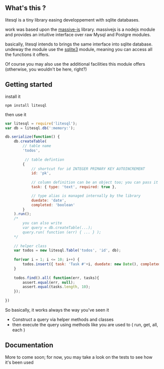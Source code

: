 ## What's this ?

litesql is a tiny library easing developpement with sqlite databases.

work was based upon the [massive-js][massive] library. massivejs is a nodejs module and provides an intuitive interface over raw Mysql and Postgre modules.

[massive]: https://github.com/robconery/massive-js

basically, litesql intends to brings the same interface into sqlite database. undeway the module use the [sqlite3][sqlite3] module, meaning you can access all the functions it offers.

[sqlite3]: https://github.com/mapbox/node-sqlite3

Of course you may also use the additional facilities this module offers (otherwise, you wouldn't be here, right?)

## Getting started

install it
```
npm install litesql
```

then use it
```javascript
var litesql = require('litesql');
var db = litesql.db(':memory:');

db.serialize(function() {
    db.createTable(
        // table name
        'todos', 
        
         // table defintion
        {   
            // shortcut for id INTEGER PRIMARY KEY AUTOINCREMENT                                           
            id: 'pk',    
            
            // column definition can be an object too; you can pass it also 'unique: true'
            task: { type: 'text', required: true },  

            // type alias is managed internally by the library
            duedate: 'date',
            completed: 'boolean'                        
        }
    ).run();
    /*
        you can also write
        var query = db.createTable(...);
        query.run( function (err) { ... } );
    */
    
    // helper class
    var todos = new litesql.Table('todos', 'id', db);
    
    for(var i = 1; i <= 10; i++) {
        todos.insert({ task: 'Task #'+i, duedate: new Date(), completed: false }).run();
    }
    
    todos.find().all( function(err, tasks){
        assert.equal(err, null);
        assert.equal(tasks.length, 10);    
    });
    
})
```
So basically, it works always the way you've seen it
- Construct a query via helper methods and classes
- then execute the query using methods like you are used to ( run, get, all, each )

## Documentation
More to come soon; for now, you may take a look on the tests to see how it's been used
